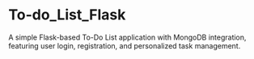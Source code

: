 # To-do_List_Flask
A simple Flask-based To-Do List application with MongoDB integration, featuring user login, registration, and personalized task management.
